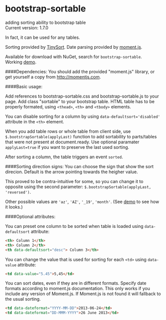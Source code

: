 bootstrap-sortable
==================
adding sorting ability to bootstrap table  
Current version: 1.7.0

In fact, it can be used for any tables.

Sorting provided by [TinySort](https://github.com/Sjeiti/TinySort).
Date parsing provided by [moment.js](https://github.com/timrwood/moment/).

Available for download with NuGet, search for `bootstrap-sortable`.  
Working [demo](http://htmlpreview.github.io/?https://github.com/drvic10k/bootstrap-sortable/blob/gh-pages/index.html).

####Dependencies:
You should add the provided "moment.js" library, or get yourself a copy from http://momentjs.com.

####Basic usage:

Add references to bootstrap-sortable.css and bootstrap-sortable.js to your page. Add class "sortable" to your bootstrap table.
HTML table has to be properly formated, using `<thead>`, `<th>` and `<tbody>` elements.

You can disable sorting for a column by using `data-defaultsort='disabled'` attribute in the `<th>` element.

When you add table rows or whole table from client side, use `$.bootstrapSortable(applyLast)` function to add sortability to parts/tables that were not present at document.ready.
Use optional paramater `applyLast=true` if you want to preserve the last used sorting.

After sorting a column, the table triggers an event `sorted`.

####Sorting direction signs:
You can choose the sign that show the sort direcion. Default is the arrow pointing towards the heigher value.

This proved to be contra-intuitive for some, so you can change it to opposite using the second parameter: `$.bootstrapSortable(applyLast, 'reversed')`.

Other possible values are `'az'`, `'AZ'`, `'_19'`, `'month'`. (See [demo](http://htmlpreview.github.io/?https://github.com/drvic10k/bootstrap-sortable/blob/gh-pages/index.html) to see how it looks.)

####Optional attributes:

You can preset one column to be sorted when table is loaded using `data-defaultsort` attribute:
```html
<th> Column 1</th>
<th> Column 2</th>
<th data-defaultsort="desc"> Column 3</th>
```

You can change the value that is used for sorting for each `<td>` using `data-value` attribute:
```html
<td data-value="5.45">5,45</td>
```

You can sort dates, even if they are in different formats. Specify date formats according to moment.js documentation. This only works if you include any version of Moment.js. If Moment.js is not found it will fallback to the usual sorting.
```html
<td data-dateformat="YYYY-MM-DD">2013-06-24</td>
<td data-dateformat="DD-MMM-YYYY">26 June 2013</td>
```

